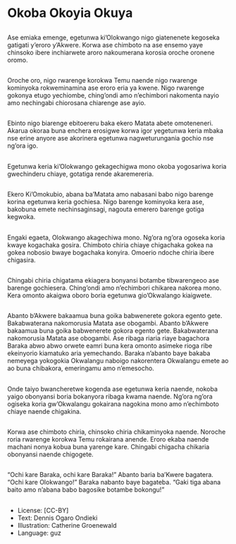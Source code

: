 # Okoba Okoyia Okuya

##
Ase emiaka emenge, egetunwa ki’Olokwango nigo
giatenenete kegoseka gatigati y’eroro y’Akwere.
Korwa ase chimboto na ase ensemo yaye chinsoko
ibere inchiarwete aroro nakoumerana korosia oroche
oronene oromo.

##
Oroche oro, nigo rwarenge korokwa Temu naende nigo rwarenge
kominyoka rokweminamina ase eroro eria ya kwene.
Nigo rwarenge gokonya etugo yechiombe, ching’ondi amo
n’echimbori nakomenta nayio amo nechingabi chiorosana
chiarenge ase ayio.

##
Ebinto nigo biarenge ebitoereru baka ekero Matata
abete omoteneneri. Akarua okoraa buna enchera
erosigwe korwa igor yegetunwa keria mbaka nse
erine anyore ase akorinera egetunwa
nagweturungania gochio nse ng’ora igo.

##
Egetunwa keria ki’Olokwango gekagechigwa mono okoba
yogosariwa koria gwechinderu chiaye, gotatiga rende
akaremereria.

##
Ekero Ki’Omokubio, abana ba’Matata amo nabasani
babo nigo barenge korina egetunwa keria gochiesa.
Nigo barenge kominyoka kera ase, bakobuna emete
nechinsaginsagi, nagouta emerero barenge gotiga
kegwoka.

##
Engaki egaeta, Olokwango akagechiwa mono. Ng’ora ng’ora
ogoseka koria kwaye kogachaka gosira. Chimboto chiria chiaye
chigachaka gokea na gokea nobosio bwaye bogachaka konyira.
Omoerio ndoche chiria ibere chigasira.

##
Chingabi chiria chigatama ekiagera bonyansi
botambe tibwarengeoo ase barenge gochiesera.
Ching’ondi amo n’echimbori chikarea nakorea mono.
Kera omonto akaigwa oboro boria egetunwa
gio’Okwalango kiaigwete.

##
Abanto b’Akwere bakaamua buna goika babwenerete
gokora egento gete. Bakabwaterana nakomorusia
Matata ase obogambi.
Abanto b’Akwere bakaamua buna goika babwenerete
gokora egento gete. Bakabwaterana nakomorusia
Matata ase obogambi.
Ase ribaga riaria riaye bagachora Baraka abwo abwo
orwete eamri buna kera omonto asimeke rioga ribe
ekeinyorio kiamatuko aria yemechando. Baraka
n’abanto baye bakaba nemeyega yokogokia
Okwalangu naboigo nakorentera Okwalangu emete
ao ao buna chibakora, emeringamu amo
n’emesocho.

##
Onde taiyo bwancheretwe kogenda ase egetunwa
keria naende, nokoba yaigo obonyansi boria
bokanyora ribaga kwama naende. Ng’ora ng’ora
ogiseka koria gw’Okwalangu gokairana nagokina
mono amo n’echimboto chiaye naende chigakina.

##
Korwa ase chimboto chiria, chinsoko chiria chikaminyoka naende.
Noroche roria rwarenge korokwa Temu rokairana anende. Eroro
ekaba naende machani nonya kobua buna yarenge kare. Chingabi
chigacha chikaria obonyansi naende chigogete.

##
“Ochi kare Baraka, ochi kare Baraka!” Abanto baria
ba’Kwere bagatera.
“Ochi kare Olokwango!” Baraka nabanto baye
bagateba. “Gaki tiga abana baito amo n’abana babo
bagosike botambe bokongu!”

##
* License: [CC-BY]
* Text: Dennis Ogaro Ondieki
* Illustration: Catherine Groenewald
* Language: guz
